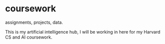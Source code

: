 # coursework
 assignments, projects, data. 

 This is my artificial intelligence hub, I will be working in here for my Harvard CS and AI coursework. 